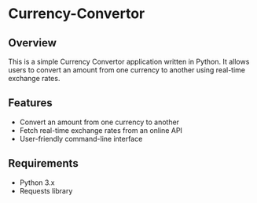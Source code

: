 # Currency-Convertor

## Overview

This is a simple Currency Convertor application written in Python. It allows users to convert an amount from one currency to another using real-time exchange rates.

## Features

- Convert an amount from one currency to another
- Fetch real-time exchange rates from an online API
- User-friendly command-line interface

## Requirements

- Python 3.x
- Requests library
